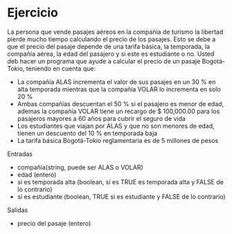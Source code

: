 # Ejercicio

La persona que vende pasajes aéreos en la compañía de turismo la libertad pierde mucho tiempo calculando el precio de los pasajes. Esto se debe a que el precio del pasaje depende de una tarifa básica, la temporada, la compañía aérea, la edad del pasajero y si este es estudiante o no. Usted deb hacer un programa que ayude a calcular el precio de un pasaje Bogotá-Tokio, teniendo en cuenta que:

  - La compañía ALAS incrementa el valor de sus pasajes en un 30 % en alta temporada mientras que la compañía VOLAR lo incrementa en solo 20 %
  - Ambas compañías descuentan el 50 % si el pasajero es menor de edad, ademas la compañía VOLAR tiene un recargo de $ 100,000.00 para los pasajeros mayores a 60 años para cubrir el seguro de vida
  - Los estudiantes que viajan por ALAS y que no son menores de edad, tienen un descuento del 10 % en temporada baja
  - La tarifa básica Bogotá-Tokio reglamentaria es de 5 millones de pesos

Entradas
  - compañia(string, puede ser ALAS o VOLAR)
  - edad (entero)
  - si es temporada alta (boolean, si es TRUE es temporada alta y FALSE de lo contrario)
  - si es estudiante (boolean, TRUE si es estudiante y FALSE de lo contrario)

Salidas
  - precio del pasaje (entero)
